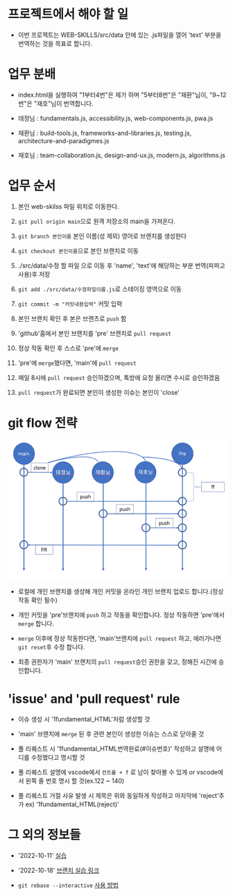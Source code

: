 # 프로젝트에서 해야 할 일

- 이번 프로젝트는 WEB-SKILLS/src/data 안에 있는 .js파일을 열어 'text' 부분을 번역하는 것을 목표로 합니다.

# 업무 분배

- index.html을 실행하여 "1부터4번"은 제가 하며 "5부터8번"은 "재환"님이, "9~12번"은 "재호"님이 번역합니다.

- 태정님 : fundamentals.js, accessibility.js, web-components.js, pwa.js
- 재환님 : build-tools.js, frameworks-and-libraries.js, testing.js, architecture-and-paradigmes.js
- 재호님 : team-collaboration.js, design-and-ux.js, modern.js, algorithms.js

# 업무 순서

1. 본인 web-skilss 파일 위치로 이동한다.

2. `git pull origin main`으로 원격 저장소의 main을 가져온다.

3. `git branch 본인이름` 본인 이름(성 제외) 영어로 브랜치를 생성한다

4. `git checkout 본인이름`으로 본인 브랜치로 이동

5. ./src/data/수정 할 파일 으로 이동 후 'name', 'text'에 해당하는 부분 번역(파파고 사용)후 저장

6. `git add ./src/data/수정파일이름.js`로 스테이징 영역으로 이동

7. `git commit -m "커밋내용입력"` 커밋 입력

8. 본인 브랜치 확인 후 본은 브랜츠로 `push` 함

8. 'github'홈에서 본인 브랜치를 'pre' 브랜치로 `pull request`

9. 정상 작동 확인 후 스스로 'pre'에 `merge`

10. 'pre'에 `merge`했다면, 'main'에 `pull request`

11. 매일 8시에 `pull request` 승인하겠으며, 톡방에 요청 올리면 수시로 승인하겠음

12. `pull request`가 완료되면 본인이 생성한 이슈는 본인이 'close'

# git flow 전략

![flowimage](./flow.png)

- 로컬에 개인 브랜치를 생성해 개인 커밋을 온라인 개인 브랜치 업로드 합니다.(정상 작동 확인 필수)

- 개인 커밋을 'pre'브랜치에 `push` 하고 작동을 확인합니다. 정상 작동하면 'pre'에서 `merge` 합니다.

- `merge` 이후에 정상 작동한다면, 'main'브랜치에 `pull request` 하고, 에러가나면 `git reset`후 수정 합니다.

- 최종 권한자가 'main' 브랜치의 `pull request`승인 권한을 갖고, 정해진 시간에 승인합니다.

# 'issue' and 'pull request' rule

- 이슈 생성 시 '1fundamental_HTML'처럼 생성할 것

- 'main' 브랜치에 `merge` 된 후 관련 본인이 생성한 이슈는 스스로 닫아줄 것

- 풀 리퀘스트 시 '1fundamental_HTML번역완료(#이슈번호)' 작성하고 설명에 어디를 수정했다고 명시할 것

- 풀 리퀘스트 설명에 vscode에서 `컨트롤 + f` 로 남이 찾아볼 수 있게 or vscode에서 왼쪽 줄 번호 명시 할 것(ex.122 ~ 140)

- 풀 리퀘스트 거절 사유 발생 시 제목은 위와 동일하게 작성하고 마지막에 'reject'추가 ex) '1fundamental_HTML(reject)'

# 그 외의 정보들

- '2022-10-11' [실습](https://violet-bora-lee.github.io/git-tutorial/#commit)

- '2022-10-18' [브랜치 실습 링크](https://learngitbranching.js.org/?locale=ko)

- `git rebase --interactive` [사용 방법](https://wormwlrm.github.io/2020/09/03/Git-rebase-with-interactive-option.html)
